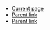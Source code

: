 
<div class="grid-row grid-gap">
  <div class="tablet:grid-col-4">
    <nav aria-label="Secondary navigation,">
      <ul class="usa-sidenav">
        <li class="usa-sidenav__item">
          <a href="javascript:void(0);" class="usa-current">Current page</a>
        </li>
        <li class="usa-sidenav__item">
          <a href="javascript:void(0);">Parent link</a>
        </li>
        <li class="usa-sidenav__item">
          <a href="javascript:void(0);">Parent link</a>
        </li>
      </ul>
    </nav>
  </div>